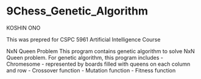 # 9Chess_Genetic_Algorithm

KOSHIN ONO

This was prepred for CSPC 5961 Artificial Intelligence Course

NxN Queen Problem
This program contains genetic algorithm to solve NxN Queen problem.
For genetic algorithm, this program includes
    - Chromesome - represented by boards filled with queens on each column and row
    - Crossover function
    - Mutation function
    - Fitness function
